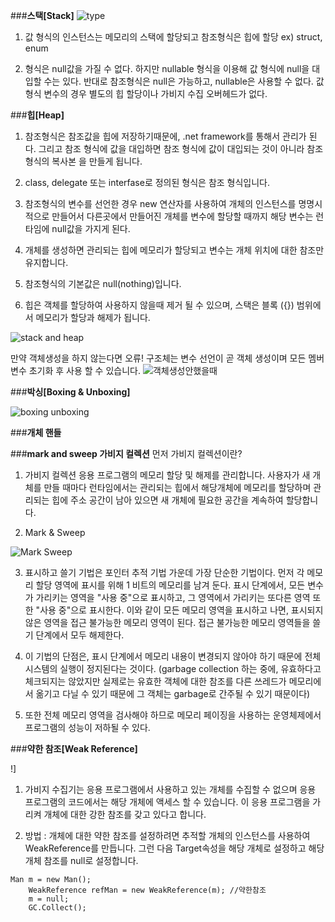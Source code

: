 

###__스택[Stack]__ 
![type](http://i.msdn.microsoft.com/dynimg/IC379050.png)

1. 값 형식의 인스턴스는 메모리의 스택에 할당되고 
참조형식은 힙에 할당
ex) struct, enum

2. 형식은 null값을 가질 수 없다.
하지만 nullable 형식을 이용해 값 형식에 null을 대입할 수는 있다.
반대로 참조형식은 null은 가능하고, nullable은 사용할 수 없다.
값 형식 변수의 경우 별도의 힙 할당이나 가비지 수집 오버헤드가 없다.

###__힙[Heap]__ 
1. 참조형식은 참조값을 힙에 저장하기때문에, .net framework를 통해서 관리가 된다. 그리고 참조 형식에 값을 대입하면 참조 형식에 값이 대입되는 것이 아니라 참조 형식의 복사본 을 만들게 됩니다.

2. class, delegate 또는 interfase로 정의된 형식은 참조 형식입니다.

3. 참조형식의 변수를 선언한 경우 new 연산자를 사용하여 개체의 인스턴스를 명명시적으로 만들어서 다른곳에서 만들어진 개체를 변수에 할당할 때까지 해당 변수는 런타임에 null값을 가지게 된다.

4. 개체를 생성하면 관리되는 힙에 메모리가 할당되고 변수는 개체 위치에 대한 참조만 유지합니다. 

5. 참조형식의 기본값은 null(nothing)입니다.

6. 힙은 객체를 할당하여 사용하지 않을때 제거 될 수 있으며,
스택은 블록 ({}) 범위에서 메모리가 할당과 해제가 됩니다.

![stack and heap](http://cfile223.uf.daum.net/image/2161603D511DDE6A0B086A)

만약 객체생성을 하지 않는다면 오류!
구조체는 변수 선언이 곧 객체 생성이며 모든 멤버 변수 초기화 후 사용 할 수 있습니다.
![객체생성안했을때](http://cfile222.uf.daum.net/image/13267540511DDE7A10CF2F)


###__박싱[Boxing & Unboxing]__  

![boxing unboxing](http://www.codeproject.com/KB/dotnet/6importentStepsDotNet/13.jpg)

###__개체 핸들__ 


###__mark and sweep 가비지 컬렉션__
먼저 가비지 컬렉션이란?
1. 가비지 컬렉션
응용 프로그램의 메모리 할당 및 해제를 관리합니다.
사용자가 새 개체를 만들 때마다 런타임에서는 관리되는 힙에서 해당개체에 메모리를 할당하며 관리되는 힙에 주소 공간이 남아 있으면 새 개체에 필요한 공간을 계속하여 할당합니다.

2. Mark & Sweep

![Mark Sweep](http://morwalz.com/wp-content/uploads/2013/04/mark-and-sweep-alog-300x157.png)

3. 표시하고 쓸기 기법은 포인터 추적 기법 가운데 가장 단순한 기법이다. 먼저 각 메모리 할당 영역에 표시를 위해 1 비트의 메모리를 남겨 둔다. 표시 단계에서, 모든 변수가 가리키는 영역을 "사용 중"으로 표시하고, 그 영역에서 가리키는 또다른 영역 또한 "사용 중"으로 표시한다. 이와 같이 모든 메모리 영역을 표시하고 나면, 표시되지 않은 영역을 접근 불가능한 메모리 영역이 된다. 접근 불가능한 메모리 영역들을 쓸기 단계에서 모두 해제한다.

4. 이 기법의 단점은, 표시 단계에서 메모리 내용이 변경되지 않아야 하기 때문에 전체 시스템의 실행이 정지된다는 것이다. (garbage collection 하는 중에, 유효하다고 체크되지는 않았지만 실제로는 유효한 객체에 대한 참조를 다른 쓰레드가 메모리에서 옮기고 다닐 수 있기 때문에 그 객체는 garbage로 간주될 수 있기 때문이다)
5. 또한 전체 메모리 영역을 검사해야 하므로 메모리 페이징을 사용하는 운영체제에서 프로그램의 성능이 저하될 수 있다.



###__약한 참조[Weak Reference]__

!]
1. 가비지 수집기는 응용 프로그램에서 사용하고 있는 개체를 수집할 수 없으며 응용 프로그램의 코드에서는 해당 개체에 액세스 할 수 있습니다. 이 응용 프로그램을 가리켜 개체에 대한 강한 참조를 갖고 있다고 합니다.

2. 방법 : 개체에 대한 약한 참조를 설정하려면 추적할 개체의 인스턴스를 사용하여 WeakReference를 만듭니다. 그런 다음 Target속성을 해당 개체로 설정하고 해당 개체 참조를 null로 설정합니다. 

```
Man m = new Man();
    WeakReference refMan = new WeakReference(m); //약한참조
    m = null;
    GC.Collect();
    
```

